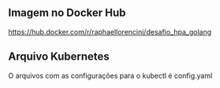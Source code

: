 ## Imagem no Docker Hub
<a href="https://hub.docker.com/r/raphaellorencini/desafio_hpa_golang">https://hub.docker.com/r/raphaellorencini/desafio_hpa_golang</a>

## Arquivo Kubernetes
O arquivos com as configurações para o kubectl é config.yaml